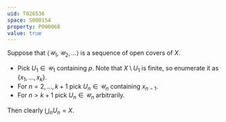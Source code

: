 ```yaml
---
uid: T026536
space: S000154
property: P000068
value: true
---
```


Suppose that $\langle \mathcal{U}_1 , \mathcal{U}_2, \ldots \rangle$ is a sequence of open covers of $X$.

* Pick $U_1 \in \mathcal{U}_1$ containing $p$. Note that $X \setminus U_1$ is finite, so enumerate it as $\{ x_1 , \ldots , x_k \}$.
* For $n = 2, \ldots , k+1$ pick $U_n \in \mathcal{U}_n$ containing $x_{n-1}$.
* For $n > k+1$ pick $U_n \in \mathcal{U}_n$ arbitrarily.

Then clearly $\bigcup_{n} U_n = X$.

